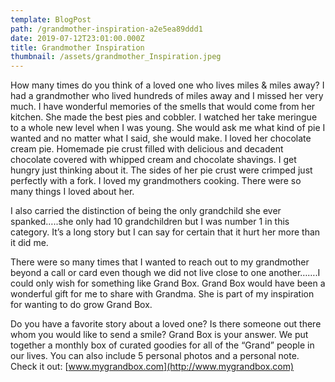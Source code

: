 ```yaml
---
template: BlogPost
path: /grandmother-inspiration-a2e5ea89ddd1
date: 2019-07-12T23:01:00.000Z
title: Grandmother Inspiration
thumbnail: /assets/grandmother_Inspiration.jpeg
---
```

<!--StartFragment-->

How many times do you think of a loved one who lives miles & miles away? I had a grandmother who lived hundreds of miles away and I missed her very much. I have wonderful memories of the smells that would come from her kitchen. She made the best pies and cobbler. I watched her take meringue to a whole new level when I was young. She would ask me what kind of pie I wanted and no matter what I said, she would make. I loved her chocolate cream pie. Homemade pie crust filled with delicious and decadent chocolate covered with whipped cream and chocolate shavings. I get hungry just thinking about it. The sides of her pie crust were crimped just perfectly with a fork. I loved my grandmothers cooking. There were so many things I loved about her.

I also carried the distinction of being the only grandchild she ever spanked…..she only had 10 grandchildren but I was number 1 in this category. It’s a long story but I can say for certain that it hurt her more than it did me.

There were so many times that I wanted to reach out to my grandmother beyond a call or card even though we did not live close to one another…….I could only wish for something like Grand Box. Grand Box would have been a wonderful gift for me to share with Grandma. She is part of my inspiration for wanting to do grow Grand Box.

Do you have a favorite story about a loved one? Is there someone out there whom you would like to send a smile? Grand Box is your answer. We put together a monthly box of curated goodies for all of the “Grand” people in our lives. You can also include 5 personal photos and a personal note. Check it out: [www.mygrandbox.com](http://www.mygrandbox.com)

<!--EndFragment-->

